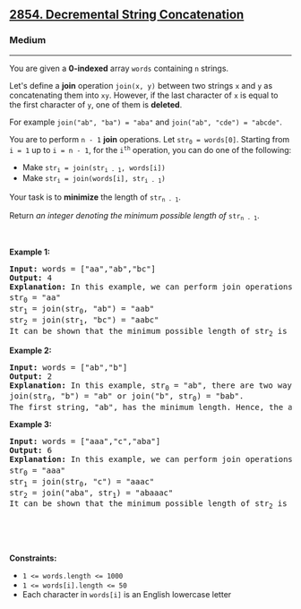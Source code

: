 <h2><a href="https://leetcode.com/problems/decremental-string-concatenation">2854. Decremental String Concatenation</a></h2><h3>Medium</h3><hr><p>You are given a <strong>0-indexed</strong> array <code>words</code> containing <code>n</code> strings.</p>

<p>Let&#39;s define a <strong>join</strong> operation <code>join(x, y)</code> between two strings <code>x</code> and <code>y</code> as concatenating them into <code>xy</code>. However, if the last character of <code>x</code> is equal to the first character of <code>y</code>, one of them is <strong>deleted</strong>.</p>

<p>For example <code>join(&quot;ab&quot;, &quot;ba&quot;) = &quot;aba&quot;</code> and <code>join(&quot;ab&quot;, &quot;cde&quot;) = &quot;abcde&quot;</code>.</p>

<p>You are to perform <code>n - 1</code> <strong>join</strong> operations. Let <code>str<sub>0</sub> = words[0]</code>. Starting from <code>i = 1</code> up to <code>i = n - 1</code>, for the <code>i<sup>th</sup></code> operation, you can do one of the following:</p>

<ul>
	<li>Make <code>str<sub>i</sub> = join(str<sub>i - 1</sub>, words[i])</code></li>
	<li>Make <code>str<sub>i</sub> = join(words[i], str<sub>i - 1</sub>)</code></li>
</ul>

<p>Your task is to <strong>minimize</strong> the length of <code>str<sub>n - 1</sub></code>.</p>

<p>Return <em>an integer denoting the minimum possible length of</em> <code>str<sub>n - 1</sub></code>.</p>

<p>&nbsp;</p>
<p><strong class="example">Example 1:</strong></p>

<pre>
<strong>Input:</strong> words = [&quot;aa&quot;,&quot;ab&quot;,&quot;bc&quot;]
<strong>Output:</strong> 4
<strong>Explanation: </strong>In this example, we can perform join operations in the following order to minimize the length of str<sub>2</sub>: 
str<sub>0</sub> = &quot;aa&quot;
str<sub>1</sub> = join(str<sub>0</sub>, &quot;ab&quot;) = &quot;aab&quot;
str<sub>2</sub> = join(str<sub>1</sub>, &quot;bc&quot;) = &quot;aabc&quot; 
It can be shown that the minimum possible length of str<sub>2</sub> is 4.</pre>

<p><strong class="example">Example 2:</strong></p>

<pre>
<strong>Input:</strong> words = [&quot;ab&quot;,&quot;b&quot;]
<strong>Output:</strong> 2
<strong>Explanation:</strong> In this example, str<sub>0</sub> = &quot;ab&quot;, there are two ways to get str<sub>1</sub>: 
join(str<sub>0</sub>, &quot;b&quot;) = &quot;ab&quot; or join(&quot;b&quot;, str<sub>0</sub>) = &quot;bab&quot;. 
The first string, &quot;ab&quot;, has the minimum length. Hence, the answer is 2.
</pre>

<p><strong class="example">Example 3:</strong></p>

<pre>
<strong>Input:</strong> words = [&quot;aaa&quot;,&quot;c&quot;,&quot;aba&quot;]
<strong>Output:</strong> 6
<strong>Explanation:</strong> In this example, we can perform join operations in the following order to minimize the length of str<sub>2</sub>: 
str<sub>0</sub> = &quot;aaa&quot;
str<sub>1</sub> = join(str<sub>0</sub>, &quot;c&quot;) = &quot;aaac&quot;
str<sub>2</sub> = join(&quot;aba&quot;, str<sub>1</sub>) = &quot;abaaac&quot;
It can be shown that the minimum possible length of str<sub>2</sub> is 6.
</pre>

<div class="notranslate" style="all: initial;">&nbsp;</div>

<p>&nbsp;</p>
<p><strong>Constraints:</strong></p>

<ul>
	<li><code>1 &lt;= words.length &lt;= 1000</code></li>
	<li><code>1 &lt;= words[i].length &lt;= 50</code></li>
	<li>Each character in <code>words[i]</code> is an English lowercase letter</li>
</ul>
